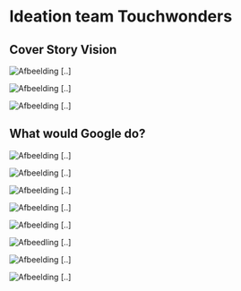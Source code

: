 # Ideation team Touchwonders

## Cover Story Vision

![Afbeelding \[..\]](../.gitbook/assets/scannable-document-10-on-10-may-2019-at-16_50_30.png)

![Afbeelding \[..\]](../.gitbook/assets/scannable-document-9-on-10-may-2019-at-16_50_30.png)

![Afbeelding \[..\]](../.gitbook/assets/scannable-document-8-on-10-may-2019-at-16_50_30.png)

## What would Google do?

![Afbeelding \[..\]](../.gitbook/assets/scannable-document-12-on-10-may-2019-at-16_50_30.png)

![Afbeelding \[..\]](../.gitbook/assets/scannable-document-13-on-10-may-2019-at-16_50_30.png)

![Afbeelding \[..\]](../.gitbook/assets/scannable-document-11-on-10-may-2019-at-16_50_30.png)

![Afbeelding \[..\]](../.gitbook/assets/scannable-document-7-on-10-may-2019-at-16_50_30.png)

![Afbeelding \[..\]](../.gitbook/assets/scannable-document-6-on-10-may-2019-at-16_50_30.png)

![Afbeedling \[..\]](../.gitbook/assets/scannable-document-5-on-10-may-2019-at-16_50_30.png)

![Afbeelding \[..\]](../.gitbook/assets/scannable-document-3-on-10-may-2019-at-16_50_30.png)

![Afbeelding \[..\]](../.gitbook/assets/scannable-document-4-on-10-may-2019-at-16_50_30.png)



